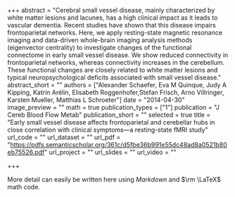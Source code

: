 +++
abstract = "Cerebral small vessel disease, mainly characterized by white matter lesions and lacunes, has a high clinical impact as it leads to vascular dementia. Recent studies have shown that this disease impairs frontoparietal networks. Here, we apply resting-state magnetic resonance imaging and data-driven whole-brain imaging analysis methods (eigenvector centrality) to investigate changes of the functional connectome in early small vessel disease. We show reduced connectivity in frontoparietal networks, whereas connectivity increases in the cerebellum. These functional changes are closely related to white matter lesions and typical neuropsychological deficits associated with small vessel disease."
abstract_short = ""
authors = ["Alexander Schaefer, Eva M Quinque, Judy A Kipping, Katrin Arélin, Elisabeth Roggenhofer,Stefan Frisch, Arno Villringer, Karsten Mueller, Matthias L Schroeter"]
date = "2014-04-30"
image_preview = ""
math = true
publication_types = ["1"]
publication = "J Cereb Blood Flow Metab"
publication_short = ""
selected = true
title = "Early small vessel disease affects frontoparietal and cerebellar hubs in close correlation with clinical symptoms—a resting-state fMRI study"
url_code = ""
url_dataset = ""
url_pdf = "https://pdfs.semanticscholar.org/361c/d5fbe36b991e55dc48ad8a0521b80eb75526.pdf"
url_project = ""
url_slides = ""
url_video = ""

+++

More detail can easily be written here using *Markdown* and $\rm \LaTeX$ math code.


